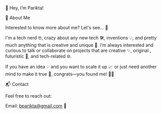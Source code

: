 👋 Hey, I’m Parikta!

🌟 About Me

Interested to know more about me? Let's see... 🤔

I'm a tech nerd 🤓, crazy about any new tech 🛠️, inventions 💡, and pretty much anything that is creative and unique 🎨. I’m always interested and curious to talk or collaborate on projects that are creative ✨, original , futuristic 🚀, and tech-related 🌐.


If you have an idea 💡 and you want to scale it up 📈 or just need another mind to make it true 🤝, congrats—you found me! ✌🏻

📬 Contact

Feel free to reach out:

Email: bparikta@gmail.com 📧

